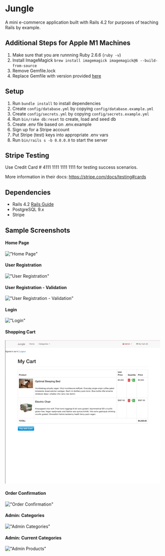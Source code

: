 # Jungle

A mini e-commerce application built with Rails 4.2 for purposes of teaching Rails by example.

## Additional Steps for Apple M1 Machines

1. Make sure that you are runnning Ruby 2.6.6 (`ruby -v`)
1. Install ImageMagick `brew install imagemagick imagemagick@6 --build-from-source`
2. Remove Gemfile.lock
3. Replace Gemfile with version provided [here](https://gist.githubusercontent.com/FrancisBourgouin/831795ae12c4704687a0c2496d91a727/raw/ce8e2104f725f43e56650d404169c7b11c33a5c5/Gemfile)

## Setup

1. Run `bundle install` to install dependencies
2. Create `config/database.yml` by copying `config/database.example.yml`
3. Create `config/secrets.yml` by copying `config/secrets.example.yml`
4. Run `bin/rake db:reset` to create, load and seed db
5. Create .env file based on .env.example
6. Sign up for a Stripe account
7. Put Stripe (test) keys into appropriate .env vars
8. Run `bin/rails s -b 0.0.0.0` to start the server

## Stripe Testing

Use Credit Card # 4111 1111 1111 1111 for testing success scenarios.

More information in their docs: <https://stripe.com/docs/testing#cards>

## Dependencies

* Rails 4.2 [Rails Guide](http://guides.rubyonrails.org/v4.2/)
* PostgreSQL 9.x
* Stripe

## Sample Screenshots

#### Home Page
!["Home Page"](https://github.com/MorsalN/jungle-rails/blob/master/docs/images/home.png)

#### User Registration
!["User Registration"](https://github.com/MorsalN/jungle-rails/blob/master/docs/images/registration.png)

#### User Registration - Validation
!["User Registration - Validation"](https://github.com/MorsalN/jungle-rails/blob/master/docs/images/registration_val.png)

#### Login
!["Login"](https://github.com/MorsalN/jungle-rails/blob/master/docs/images/login.png)

#### Shopping Cart 
!["Shopping Cart"](https://github.com/MorsalN/jungle-rails/blob/master/docs/images/cart.png)

#### Order Confirmation 
!["Order Confirmation"](https://github.com/MorsalN/jungle-rails/blob/master/docs/images/order_confirmation.png)

#### Admin: Categories
!["Admin Categories"](https://github.com/MorsalN/jungle-rails/blob/master/docs/images/admin_categories.png)

#### Admin: Current Categories
!["Admin Products"](https://github.com/MorsalN/jungle-rails/blob/master/docs/images/admin_products_.png)
